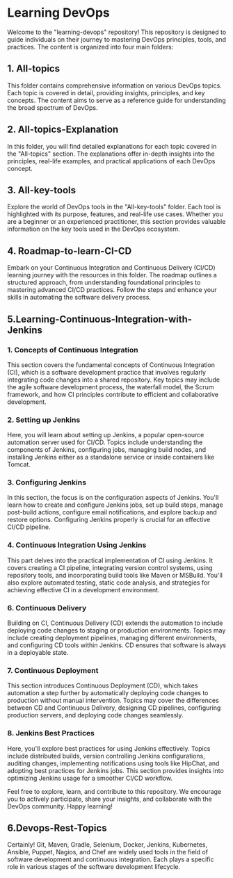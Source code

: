# Learning DevOps

Welcome to the "learning-devops" repository! This repository is designed to guide individuals on their journey to mastering DevOps principles, tools, and practices. The content is organized into four main folders:

## 1. All-topics

This folder contains comprehensive information on various DevOps topics. Each topic is covered in detail, providing insights, principles, and key concepts. The content aims to serve as a reference guide for understanding the broad spectrum of DevOps.

## 2. All-topics-Explanation

In this folder, you will find detailed explanations for each topic covered in the "All-topics" section. The explanations offer in-depth insights into the principles, real-life examples, and practical applications of each DevOps concept.

## 3. All-key-tools

Explore the world of DevOps tools in the "All-key-tools" folder. Each tool is highlighted with its purpose, features, and real-life use cases. Whether you are a beginner or an experienced practitioner, this section provides valuable information on the key tools used in the DevOps ecosystem.

## 4. Roadmap-to-learn-CI-CD

Embark on your Continuous Integration and Continuous Delivery (CI/CD) learning journey with the resources in this folder. The roadmap outlines a structured approach, from understanding foundational principles to mastering advanced CI/CD practices. Follow the steps and enhance your skills in automating the software delivery process.

## 5.Learning-Continuous-Integration-with-Jenkins

### 1. Concepts of Continuous Integration

This section covers the fundamental concepts of Continuous Integration (CI), which is a software development practice that involves regularly integrating code changes into a shared repository. Key topics may include the agile software development process, the waterfall model, the Scrum framework, and how CI principles contribute to efficient and collaborative development.

### 2. Setting up Jenkins

Here, you will learn about setting up Jenkins, a popular open-source automation server used for CI/CD. Topics include understanding the components of Jenkins, configuring jobs, managing build nodes, and installing Jenkins either as a standalone service or inside containers like Tomcat.

### 3. Configuring Jenkins

In this section, the focus is on the configuration aspects of Jenkins. You'll learn how to create and configure Jenkins jobs, set up build steps, manage post-build actions, configure email notifications, and explore backup and restore options. Configuring Jenkins properly is crucial for an effective CI/CD pipeline.

### 4. Continuous Integration Using Jenkins

This part delves into the practical implementation of CI using Jenkins. It covers creating a CI pipeline, integrating version control systems, using repository tools, and incorporating build tools like Maven or MSBuild. You'll also explore automated testing, static code analysis, and strategies for achieving effective CI in a development environment.

### 6. Continuous Delivery

Building on CI, Continuous Delivery (CD) extends the automation to include deploying code changes to staging or production environments. Topics may include creating deployment pipelines, managing different environments, and configuring CD tools within Jenkins. CD ensures that software is always in a deployable state.

### 7. Continuous Deployment

This section introduces Continuous Deployment (CD), which takes automation a step further by automatically deploying code changes to production without manual intervention. Topics may cover the differences between CD and Continuous Delivery, designing CD pipelines, configuring production servers, and deploying code changes seamlessly.

### 8. Jenkins Best Practices

Here, you'll explore best practices for using Jenkins effectively. Topics include distributed builds, version controlling Jenkins configurations, auditing changes, implementing notifications using tools like HipChat, and adopting best practices for Jenkins jobs. This section provides insights into optimizing Jenkins usage for a smoother CI/CD workflow.

Feel free to explore, learn, and contribute to this repository. We encourage you to actively participate, share your insights, and collaborate with the DevOps community. Happy learning!

## 6.Devops-Rest-Topics

Certainly! Git, Maven, Gradle, Selenium, Docker, Jenkins, Kubernetes, Ansible, Puppet, Nagios, and Chef are widely used tools in the field of software development and continuous integration. Each plays a specific role in various stages of the software development lifecycle.
